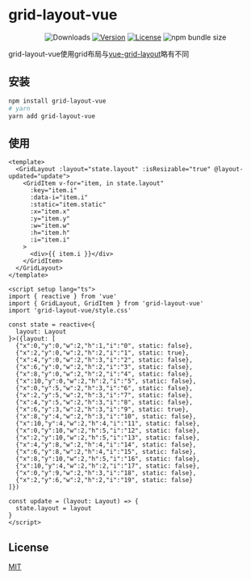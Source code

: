 # grid-layout-vue

<p align="center">
 <img src="https://img.shields.io/npm/dm/grid-layout-vue.svg" alt="Downloads"></a>
  <a href="https://www.npmjs.com/package/grid-layout-vue"><img src="https://img.shields.io/npm/v/grid-layout-vue.svg" alt="Version"></a>
  <a href="https://github.com/lghuahua/grid-layout/blob/main/LICENSE"><img src="https://img.shields.io/npm/l/grid-layout-vue.svg" alt="License"></a>
  <img alt="npm bundle size" src="https://img.shields.io/bundlephobia/min/grid-layout-vue">
</p>

grid-layout-vue使用grid布局与[vue-grid-layout](https://github.com/jbaysolutions/vue-grid-layout)略有不同

## 安装
```bash
npm install grid-layout-vue
# yarn
yarn add grid-layout-vue
```

## 使用
```vue
<template>
  <GridLayout :layout="state.layout" :isResizable="true" @layout-updated="update">
    <GridItem v-for="item, in state.layout"
      :key="item.i"
      :data-i="item.i"
      :static="item.static"
      :x="item.x"
      :y="item.y"
      :w="item.w"
      :h="item.h"
      :i="item.i"
    >
      <div>{{ item.i }}</div>
    </GridItem>
  </GridLayout>
</template>

<script setup lang="ts">
import { reactive } from 'vue'
import { GridLayout, GridItem } from 'grid-layout-vue'
import 'grid-layout-vue/style.css'

const state = reactive<{
  layout: Layout
}>({layout: [
  {"x":0,"y":0,"w":2,"h":1,"i":"0", static: false},
  {"x":2,"y":0,"w":2,"h":2,"i":"1", static: true},
  {"x":4,"y":0,"w":2,"h":3,"i":"2", static: false},
  {"x":6,"y":0,"w":2,"h":2,"i":"3", static: false},
  {"x":8,"y":0,"w":2,"h":2,"i":"4", static: false},
  {"x":10,"y":0,"w":2,"h":2,"i":"5", static: false},
  {"x":0,"y":5,"w":2,"h":3,"i":"6", static: false},
  {"x":2,"y":5,"w":2,"h":3,"i":"7", static: false},
  {"x":4,"y":5,"w":2,"h":3,"i":"8", static: false},
  {"x":6,"y":3,"w":2,"h":3,"i":"9", static: true},
  {"x":8,"y":4,"w":2,"h":3,"i":"10", static: false},
  {"x":10,"y":4,"w":2,"h":4,"i":"11", static: false},
  {"x":0,"y":10,"w":2,"h":5,"i":"12", static: false},
  {"x":2,"y":10,"w":2,"h":5,"i":"13", static: false},
  {"x":4,"y":8,"w":2,"h":4,"i":"14", static: false},
  {"x":6,"y":8,"w":2,"h":4,"i":"15", static: false},
  {"x":8,"y":10,"w":2,"h":5,"i":"16", static: false},
  {"x":10,"y":4,"w":2,"h":2,"i":"17", static: false},
  {"x":0,"y":9,"w":2,"h":3,"i":"18", static: false},
  {"x":2,"y":6,"w":2,"h":2,"i":"19", static: false}
]})

const update = (layout: Layout) => {
  state.layout = layout
}
</script>

```

## License

[MIT](https://github.com/lghuahua/grid-layout/blob/main/LICENSE)